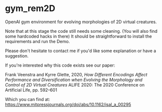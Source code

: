 # gym_rem2D
OpenAI gym environment for evolving morphologies of 2D virtual creatures. 

Note that at this stage the code still needs some cleaning. (You will also find some hardcoded hacks in there) It should be straightforward to install the requirements and run the Demo.

Please don't hesitate to contact me if you'd like some explanation or have a suggestion. 


If you're interested why this code exists see our paper:

Frank Veenstra and Kyrre Glette, 2020, *How Different Encodings Affect Performance and Diversification when Evolving the Morphology and Control of 2D Virtual Creatures*
ALIFE 2020: The 2020 Conference on Artificial Life, pp. 592–601

Which you can find at: https://www.mitpressjournals.org/doi/abs/10.1162/isal_a_00295 
